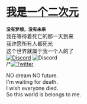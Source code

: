 # [ 我是一个二次元](https://zh.m.wikipedia.org/zh-hans/ACG)
__`没有梦想，没有未来`__<br>
我在等待着死亡的那一天到来<br>
我许愿所有人都死光<br>
这个世界就属于我一个人的了<br>
[![Discord](https://img.shields.io/badge/Discord-失败者REMAKE联盟-%235865F2?style=flat-square&logo=discord)](https://discord.gg/Sa2K5AuFg8) ![Discord](https://img.shields.io/discord/1008361485984071781?label=%20&style=plastic) <br>
/*[![Twitter](https://img.shields.io/twitter/follow/DrShenYi?style=social)](https://twitter.com/intent/follow?screen_name=DrShenYi)

NO dream  NO future.<br>
I'm waiting for death.<br>
I wish everyone died.<br>
So this world is belongs to me.


